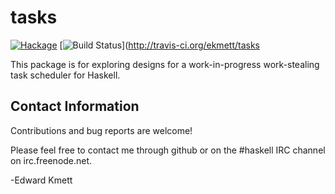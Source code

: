 tasks
=====

[![Hackage](https://img.shields.io/hackage/v/tasks.svg)](https://hackage.haskell.org/package/tasks) [![Build Status](https://secure.travis-ci.org/ekmett/tasks.png?branch=master)](http://travis-ci.org/ekmett/tasks

This package is for exploring designs for a work-in-progress work-stealing task scheduler for Haskell.

Contact Information
-------------------

Contributions and bug reports are welcome!

Please feel free to contact me through github or on the #haskell IRC channel on irc.freenode.net.

-Edward Kmett

